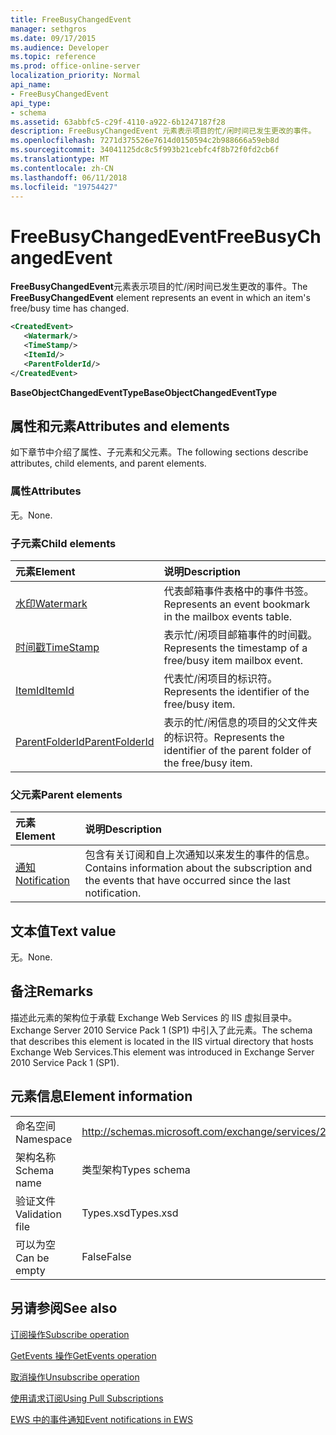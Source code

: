 ```yaml
---
title: FreeBusyChangedEvent
manager: sethgros
ms.date: 09/17/2015
ms.audience: Developer
ms.topic: reference
ms.prod: office-online-server
localization_priority: Normal
api_name:
- FreeBusyChangedEvent
api_type:
- schema
ms.assetid: 63abbfc5-c29f-4110-a922-6b1247187f28
description: FreeBusyChangedEvent 元素表示项目的忙/闲时间已发生更改的事件。
ms.openlocfilehash: 7271d375526e7614d0150594c2b988666a59eb8d
ms.sourcegitcommit: 34041125dc8c5f993b21cebfc4f8b72f0fd2cb6f
ms.translationtype: MT
ms.contentlocale: zh-CN
ms.lasthandoff: 06/11/2018
ms.locfileid: "19754427"
---
```

# <a name="freebusychangedevent"></a><span data-ttu-id="7e623-103">FreeBusyChangedEvent</span><span class="sxs-lookup"><span data-stu-id="7e623-103">FreeBusyChangedEvent</span></span>

<span data-ttu-id="7e623-104">**FreeBusyChangedEvent**元素表示项目的忙/闲时间已发生更改的事件。</span><span class="sxs-lookup"><span data-stu-id="7e623-104">The **FreeBusyChangedEvent** element represents an event in which an item's free/busy time has changed.</span></span> 
  
```xml
<CreatedEvent>
   <Watermark/>
   <TimeStamp/>
   <ItemId/>
   <ParentFolderId/>
</CreatedEvent>
```

 <span data-ttu-id="7e623-105">**BaseObjectChangedEventType**</span><span class="sxs-lookup"><span data-stu-id="7e623-105">**BaseObjectChangedEventType**</span></span>
## <a name="attributes-and-elements"></a><span data-ttu-id="7e623-106">属性和元素</span><span class="sxs-lookup"><span data-stu-id="7e623-106">Attributes and elements</span></span>

<span data-ttu-id="7e623-107">如下章节中介绍了属性、子元素和父元素。</span><span class="sxs-lookup"><span data-stu-id="7e623-107">The following sections describe attributes, child elements, and parent elements.</span></span>
  
### <a name="attributes"></a><span data-ttu-id="7e623-108">属性</span><span class="sxs-lookup"><span data-stu-id="7e623-108">Attributes</span></span>

<span data-ttu-id="7e623-109">无。</span><span class="sxs-lookup"><span data-stu-id="7e623-109">None.</span></span>
  
### <a name="child-elements"></a><span data-ttu-id="7e623-110">子元素</span><span class="sxs-lookup"><span data-stu-id="7e623-110">Child elements</span></span>

|<span data-ttu-id="7e623-111">**元素**</span><span class="sxs-lookup"><span data-stu-id="7e623-111">**Element**</span></span>|<span data-ttu-id="7e623-112">**说明**</span><span class="sxs-lookup"><span data-stu-id="7e623-112">**Description**</span></span>|
|:-----|:-----|
|[<span data-ttu-id="7e623-113">水印</span><span class="sxs-lookup"><span data-stu-id="7e623-113">Watermark</span></span>](watermark.md) <br/> |<span data-ttu-id="7e623-114">代表邮箱事件表格中的事件书签。</span><span class="sxs-lookup"><span data-stu-id="7e623-114">Represents an event bookmark in the mailbox events table.</span></span>  <br/> |
|[<span data-ttu-id="7e623-115">时间戳</span><span class="sxs-lookup"><span data-stu-id="7e623-115">TimeStamp</span></span>](timestamp.md) <br/> |<span data-ttu-id="7e623-116">表示忙/闲项目邮箱事件的时间戳。</span><span class="sxs-lookup"><span data-stu-id="7e623-116">Represents the timestamp of a free/busy item mailbox event.</span></span>  <br/> |
|[<span data-ttu-id="7e623-117">ItemId</span><span class="sxs-lookup"><span data-stu-id="7e623-117">ItemId</span></span>](itemid.md) <br/> |<span data-ttu-id="7e623-118">代表忙/闲项目的标识符。</span><span class="sxs-lookup"><span data-stu-id="7e623-118">Represents the identifier of the free/busy item.</span></span>  <br/> |
|[<span data-ttu-id="7e623-119">ParentFolderId</span><span class="sxs-lookup"><span data-stu-id="7e623-119">ParentFolderId</span></span>](parentfolderid.md) <br/> |<span data-ttu-id="7e623-120">表示的忙/闲信息的项目的父文件夹的标识符。</span><span class="sxs-lookup"><span data-stu-id="7e623-120">Represents the identifier of the parent folder of the free/busy item.</span></span>  <br/> |
   
### <a name="parent-elements"></a><span data-ttu-id="7e623-121">父元素</span><span class="sxs-lookup"><span data-stu-id="7e623-121">Parent elements</span></span>

|<span data-ttu-id="7e623-122">**元素**</span><span class="sxs-lookup"><span data-stu-id="7e623-122">**Element**</span></span>|<span data-ttu-id="7e623-123">**说明**</span><span class="sxs-lookup"><span data-stu-id="7e623-123">**Description**</span></span>|
|:-----|:-----|
|[<span data-ttu-id="7e623-124">通知</span><span class="sxs-lookup"><span data-stu-id="7e623-124">Notification</span></span>](notification-ex15websvcsotherref.md) <br/> |<span data-ttu-id="7e623-125">包含有关订阅和自上次通知以来发生的事件的信息。</span><span class="sxs-lookup"><span data-stu-id="7e623-125">Contains information about the subscription and the events that have occurred since the last notification.</span></span>  <br/> |
   
## <a name="text-value"></a><span data-ttu-id="7e623-126">文本值</span><span class="sxs-lookup"><span data-stu-id="7e623-126">Text value</span></span>

<span data-ttu-id="7e623-127">无。</span><span class="sxs-lookup"><span data-stu-id="7e623-127">None.</span></span>
  
## <a name="remarks"></a><span data-ttu-id="7e623-128">备注</span><span class="sxs-lookup"><span data-stu-id="7e623-128">Remarks</span></span>

<span data-ttu-id="7e623-129">描述此元素的架构位于承载 Exchange Web Services 的 IIS 虚拟目录中。Exchange Server 2010 Service Pack 1 (SP1) 中引入了此元素。</span><span class="sxs-lookup"><span data-stu-id="7e623-129">The schema that describes this element is located in the IIS virtual directory that hosts Exchange Web Services.This element was introduced in Exchange Server 2010 Service Pack 1 (SP1).</span></span>
  
## <a name="element-information"></a><span data-ttu-id="7e623-130">元素信息</span><span class="sxs-lookup"><span data-stu-id="7e623-130">Element information</span></span>

|||
|:-----|:-----|
|<span data-ttu-id="7e623-131">命名空间</span><span class="sxs-lookup"><span data-stu-id="7e623-131">Namespace</span></span>  <br/> |http://schemas.microsoft.com/exchange/services/2006/types  <br/> |
|<span data-ttu-id="7e623-132">架构名称</span><span class="sxs-lookup"><span data-stu-id="7e623-132">Schema name</span></span>  <br/> |<span data-ttu-id="7e623-133">类型架构</span><span class="sxs-lookup"><span data-stu-id="7e623-133">Types schema</span></span>  <br/> |
|<span data-ttu-id="7e623-134">验证文件</span><span class="sxs-lookup"><span data-stu-id="7e623-134">Validation file</span></span>  <br/> |<span data-ttu-id="7e623-135">Types.xsd</span><span class="sxs-lookup"><span data-stu-id="7e623-135">Types.xsd</span></span>  <br/> |
|<span data-ttu-id="7e623-136">可以为空</span><span class="sxs-lookup"><span data-stu-id="7e623-136">Can be empty</span></span>  <br/> |<span data-ttu-id="7e623-137">False</span><span class="sxs-lookup"><span data-stu-id="7e623-137">False</span></span>  <br/> |
   
## <a name="see-also"></a><span data-ttu-id="7e623-138">另请参阅</span><span class="sxs-lookup"><span data-stu-id="7e623-138">See also</span></span>



[<span data-ttu-id="7e623-139">订阅操作</span><span class="sxs-lookup"><span data-stu-id="7e623-139">Subscribe operation</span></span>](subscribe-operation.md)
  
[<span data-ttu-id="7e623-140">GetEvents 操作</span><span class="sxs-lookup"><span data-stu-id="7e623-140">GetEvents operation</span></span>](getevents-operation.md)
  
[<span data-ttu-id="7e623-141">取消操作</span><span class="sxs-lookup"><span data-stu-id="7e623-141">Unsubscribe operation</span></span>](unsubscribe-operation.md)


[<span data-ttu-id="7e623-142">使用请求订阅</span><span class="sxs-lookup"><span data-stu-id="7e623-142">Using Pull Subscriptions</span></span>](http://msdn.microsoft.com/library/f956bc0e-2b25-4613-966b-54c65456897c%28Office.15%29.aspx)
  
[<span data-ttu-id="7e623-143">EWS 中的事件通知</span><span class="sxs-lookup"><span data-stu-id="7e623-143">Event notifications in EWS</span></span>](http://msdn.microsoft.com/library/4fd4b351-d35c-4ccc-9ed9-878932ab9d50%28Office.15%29.aspx)


